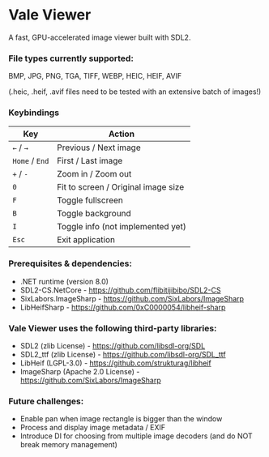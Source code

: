 # Vale Viewer #

A fast, GPU-accelerated image viewer built with SDL2.
<br/>

### File types currently supported: ###

BMP, JPG, PNG, TGA, TIFF, WEBP, HEIC, HEIF, AVIF
<p>(.heic, .heif, .avif files need to be tested with an extensive batch of images!)
<br/>

### Keybindings ###

| Key            | Action                              |
|----------------|-------------------------------------|
| `←` / `→`      | Previous / Next image               |
| `Home` / `End` | First / Last image                  |
| `+` / `-`      | Zoom in / Zoom out                  |
| `0`            | Fit to screen / Original image size |
| `F`            | Toggle fullscreen                   |
| `B`            | Toggle background                   |
| `I`            | Toggle info (not implemented yet)   |
| `Esc`          | Exit application                    |

### Prerequisites & dependencies:

- .NET runtime (version 8.0)
- SDL2-CS.NetCore - https://github.com/flibitijibibo/SDL2-CS
- SixLabors.ImageSharp - https://github.com/SixLabors/ImageSharp
- LibHeifSharp - https://github.com/0xC0000054/libheif-sharp

### Vale Viewer uses the following third-party libraries:

- SDL2 (zlib License) - https://github.com/libsdl-org/SDL
- SDL2_ttf (zlib License) - https://github.com/libsdl-org/SDL_ttf
- LibHeif (LGPL-3.0) - https://github.com/strukturag/libheif
- ImageSharp (Apache 2.0 License) - https://github.com/SixLabors/ImageSharp

### Future challenges: ###

* Enable pan when image rectangle is bigger than the window
* Process and display image metadata / EXIF
* Introduce DI for choosing from multiple image decoders (and do NOT break memory management)
